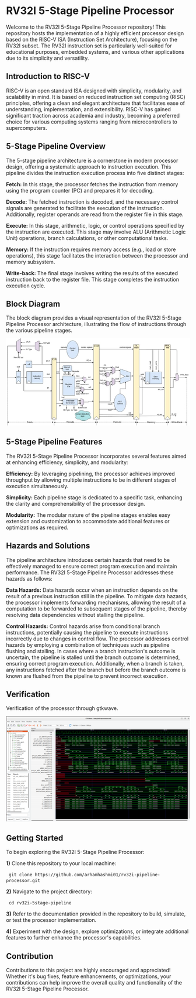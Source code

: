 # RV32I 5-Stage Pipeline Processor

Welcome to the RV32I 5-Stage Pipeline Processor repository! This repository hosts the implementation of a highly efficient processor design based on the RISC-V ISA (Instruction Set Architecture), focusing on the RV32I subset. The RV32I instruction set is particularly well-suited for educational purposes, embedded systems, and various other applications due to its simplicity and versatility.

## Introduction to RISC-V

RISC-V is an open standard ISA designed with simplicity, modularity, and scalability in mind. It is based on reduced instruction set computing (RISC) principles, offering a clean and elegant architecture that facilitates ease of understanding, implementation, and extensibility. RISC-V has gained significant traction across academia and industry, becoming a preferred choice for various computing systems ranging from microcontrollers to supercomputers.

## 5-Stage Pipeline Overview

The 5-stage pipeline architecture is a cornerstone in modern processor design, offering a systematic approach to instruction execution. This pipeline divides the instruction execution process into five distinct stages:

  **Fetch:** In this stage, the processor fetches the instruction from memory using the program counter (PC) and prepares it for decoding.

  **Decode:** The fetched instruction is decoded, and the necessary control signals are generated to facilitate the execution of the instruction. Additionally, register operands are read from the register file in this stage.

  **Execute:** In this stage, arithmetic, logic, or control operations specified by the instruction are executed. This stage may involve ALU (Arithmetic Logic Unit) operations, branch calculations, or other computational tasks.

  **Memory:** If the instruction requires memory access (e.g., load or store operations), this stage facilitates the interaction between the processor and memory subsystem.

  **Write-back:** The final stage involves writing the results of the executed instruction back to the register file. This stage completes the instruction execution cycle.

## Block Diagram

The block diagram provides a visual representation of the RV32I 5-Stage Pipeline Processor architecture, illustrating the flow of instructions through the various pipeline stages.

<img src="https://github.com/arhamhashmi01/rv32i-pipeline-processor/blob/main/images/microprocessor.jpeg" alt="RV32I Pipeline Microprocessor Image">

## 5-Stage Pipeline Features

The RV32I 5-Stage Pipeline Processor incorporates several features aimed at enhancing efficiency, simplicity, and modularity:

  **Efficiency:** By leveraging pipelining, the processor achieves improved throughput by allowing multiple instructions to be in different stages of execution simultaneously.

  **Simplicity:** Each pipeline stage is dedicated to a specific task, enhancing the clarity and comprehensibility of the processor design.

  **Modularity:** The modular nature of the pipeline stages enables easy extension and customization to accommodate additional features or optimizations as required.

## Hazards and Solutions

The pipeline architecture introduces certain hazards that need to be effectively managed to ensure correct program execution and maintain performance. The RV32I 5-Stage Pipeline Processor addresses these hazards as follows:

  **Data Hazards:** Data hazards occur when an instruction depends on the result of a previous instruction still in the pipeline. To mitigate data hazards, the processor implements forwarding mechanisms, allowing the result of a computation to be forwarded to subsequent stages of the pipeline, thereby resolving data dependencies without stalling the pipeline.

  **Control Hazards:** Control hazards arise from conditional branch instructions, potentially causing the pipeline to execute instructions incorrectly due to changes in control flow. The processor addresses control hazards by employing a combination of techniques such as pipeline flushing and stalling. In cases where a branch instruction's outcome is uncertain, the pipeline is stalled until the branch outcome is determined, ensuring correct program execution. Additionally, when a branch is taken, any instructions fetched after the branch but before the branch outcome is known are flushed from the pipeline to prevent incorrect execution.

## Verification

Verification of the processor through gtkwave.

<img src="https://github.com/arhamhashmi01/rv32i-pipeline-processor/blob/main/images/gtkwave.png" alt="Gtkwave Image">

## Getting Started

To begin exploring the RV32I 5-Stage Pipeline Processor:

  **1)** Clone this repository to your local machine:

     git clone https://github.com/arhamhashmi01/rv32i-pipeline-processor.git

  **2)** Navigate to the project directory:

     cd rv32i-5stage-pipeline

  **3)** Refer to the documentation provided in the repository to build, simulate, or test the processor implementation.

  **4)** Experiment with the design, explore optimizations, or integrate additional features to further enhance the processor's capabilities.

## Contribution

Contributions to this project are highly encouraged and appreciated! Whether it's bug fixes, feature enhancements, or optimizations, your contributions can help improve the overall quality and functionality of the RV32I 5-Stage Pipeline Processor.

